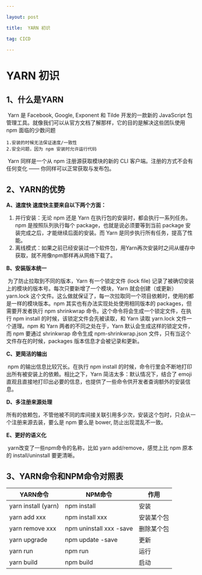 ```yaml
---

layout: post

title:  YARN 初识

tag: CICD

---
```

# YARN 初识

## 1、什么是YARN

​		Yarn 是 Facebook, Google, Exponent 和 Tilde 开发的一款新的 JavaScript 包管理工具。就像我们可以从官方文档了解那样，它的目的是解决这些团队使用 npm 面临的少数问题

```
1.安装的时候无法保证速度/一致性
2.安全问题，因为 npm 安装时允许运行代码
```

​       Yarn 同样是一个从 npm 注册源获取模块的新的 CLI 客户端。注册的方式不会有任何变化 —— 你同样可以正常获取与发布包。

## 2、YARN的优势

**A、速度快 速度快主要来自以下两个方面：**

1. 并行安装：无论 npm 还是 Yarn 在执行包的安装时，都会执行一系列任务。npm 是按照队列执行每个 package，也就是说必须要等到当前 package 安装完成之后，才能继续后面的安装。而 Yarn 是同步执行所有任务，提高了性能。
2. 离线模式：如果之前已经安装过一个软件包，用Yarn再次安装时之间从缓存中获取，就不用像npm那样再从网络下载了。

**B、安装版本统一**

​		为了防止拉取到不同的版本，Yarn 有一个锁定文件 (lock file) 记录了被确切安装上的模块的版本号。每次只要新增了一个模块，Yarn 就会创建（或更新）yarn.lock 这个文件。这么做就保证了，每一次拉取同一个项目依赖时，使用的都是一样的模块版本。npm 其实也有办法实现处处使用相同版本的 packages，但需要开发者执行 npm shrinkwrap 命令。这个命令将会生成一个锁定文件，在执行 npm install 的时候，该锁定文件会先被读取，和 Yarn 读取 yarn.lock 文件一个道理。npm 和 Yarn 两者的不同之处在于，Yarn 默认会生成这样的锁定文件，而 npm 要通过 shrinkwrap 命令生成 npm-shrinkwrap.json 文件，只有当这个文件存在的时候，packages 版本信息才会被记录和更新。

**C、更简洁的输出**

​	npm 的输出信息比较冗长。在执行 npm install <package> 的时候，命令行里会不断地打印出所有被安装上的依赖。相比之下，Yarn 简洁太多：默认情况下，结合了 emoji直观且直接地打印出必要的信息，也提供了一些命令供开发者查询额外的安装信息。

**D、多注册来源处理**

​	所有的依赖包，不管他被不同的库间接关联引用多少次，安装这个包时，只会从一个注册来源去装，要么是 npm 要么是 bower, 防止出现混乱不一致。

 **E、更好的语义化**

​	yarn改变了一些npm命令的名称，比如 yarn add/remove，感觉上比 npm 原本的 install/uninstall 要更清晰。

## 3、YARN命令和NPM命令对照表

| YARN命令            | NPM命令                 | 作用       |
| ------------------- | ----------------------- | ---------- |
| yarn install (yarn) | npm install             | 安装       |
| yarn add xxx        | npm install xxx         | 安装某个包 |
| yarn remove xxx     | npm uninstall xxx -save | 删除某个包 |
| yarn upgrade        | npm update   -save      | 更新       |
| yarn run            | npm run                 | 运行       |
| yarn build          | npm build               | 启动       |

